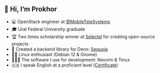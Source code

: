 ## 👋 Hi, I’m Prokhor
- 💻 OpenStack engineer at [@MobileTeleSystems](https://github.com/MobileTeleSystems)
- 🎓 Ural Federal University graduate
- 🏆 Two times scholarship winner at [Selectel](https://selectel.ru) for creating open-source projects
- 🦖 Created a backend library for Deno: [Sequoia](https://sequoia.len0xx.ru)
- 🧙‍♂️ Linux enthusiast (Debian 12 & Gnome)
- 👨🏻‍💻 The software I use for development: Neovim & Tmux
- 🇬🇧 I speak English at a proficient level ([Certificate](https://www.efset.org/cert/H765LD))
